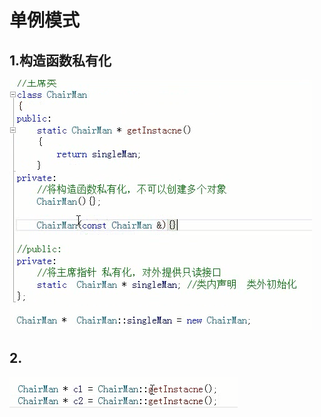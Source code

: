 # 单例模式



## 1.构造函数私有化

![- class  ChairMan  public:  static  ChairMar1 \* getlnstacne  return singleMan,  private:  Chairman  b) 01  Chai rM const ChairMan  // public:  private:  static  ChairMart  \* singleMan,  thairMar1  Chairman • :singleMan -  Chairman  new ](media/82e528c1d8aeb1e85113f6a7d826cdfd.png)

## 2.

![ChairMan \* cl = Chairhan: •.åetlnstacne()  Chairlan \* c2 = Chairhan: ; ](media/f700387f242b93abd4799aae4384a23a.png)
